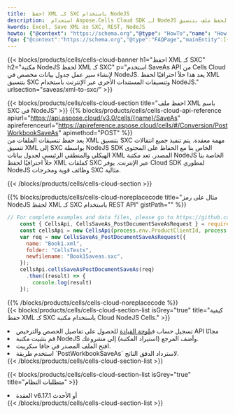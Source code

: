 ```yaml
---
title:  احفظ XML كـ SXC باستخدام NodeJS
description:  استخدام Aspose.Cells Cloud SDK لـ NodeJS لحفظ ملف بتنسيق XML كملف بتنسيق SXC.
kwords: Excel, Save XML as SXC, REST, NodeJS
howto: {"@context": "https://schema.org","@type": "HowTo","name": "How to save XML as SXC using the Cells Cloud NodeJS library.","description": "How to save XML as SXC using the Cells Cloud NodeJS library.","image": {"@type": "ImageObject"},"url": "/nodejs/saveas/xml-to-sxc/","step": [{ "@type": "HowToStep","name": "How to save XML as SXC using the Cells Cloud NodeJS library. step 1", "image": {"@type": "ImageObject",},"url": "/nodejs/saveas/xml-to-sxc/","text": "Register an account at <a href='https://dashboard.aspose.cloud/'>Dashboard</a> to get free API quota & authorization details",},{ "@type": "HowToStep","name": "How to save XML as SXC using the Cells Cloud NodeJS library. step 1", "image": {"@type": "ImageObject",},"url": "/nodejs/saveas/xml-to-sxc/","text": "Install NodeJS library and add the reference (import the library) to your project.",},{ "@type": "HowToStep","name": "How to save XML as SXC using the Cells Cloud NodeJS library. step 1", "image": {"@type": "ImageObject",},"url": "/nodejs/saveas/xml-to-sxc/","text": "Open the source file in JavaScript.",},{ "@type": "HowToStep","name": "How to save XML as SXC using the Cells Cloud NodeJS library. step 1", "image": {"@type": "ImageObject",},"url": "/nodejs/saveas/xml-to-sxc/","text": "Use the `PostWorkbookSaveAs` method to retrieve the resulting stream.",}, ],"supply": {"@type": "HowToSupply","name": "document"},"tool": [{"@type": "HowToTool","name": "Visual Studio, Visual Studio Code, WebStorm"},{"@type": "HowToTool","name": "Aspose Cells"}],"totalTime": "PT6M"}
fqa: {"@context":"https://schema.org","@type":"FAQPage","mainEntity":[{"@type":"Question","name":"Why save file as other formats file in C# using REST API?","acceptedAnswer":{"@type":"Answer","text":"Documents are encoded in many ways, and some files may be incompatible with the software you use. To open and read such files, just save them as appropriate file formats.<br/><ol><li>Install .NET SDK and add the reference (import the library) to your project.</li><li>Open the source file in C# using REST API.</li><li>Call the PostWorkbookSaveAsRequest() method, passing an output filename with required extension.</li><li>Get the result of save as a separate file.</li></ol>"}},{"@type":"Question","name":"What file formats can I save as with your C# library?","acceptedAnswer":{"@type":"Answer","text":"We support a variety of file formats for conversion using .NET library, including XLSX, Excel, xls , PDF, CSV, HTML, Markdown, XML, PNG, JPG, TIFF, Json, TXT and many more."}},{"@type":"Question","name":"What is the maximum allowed file size for conversion using this .NET library?","acceptedAnswer":{"@type":"Answer","text":"There are no file size limits for format conversions using .NET library."}}]}
---
```

{{< blocks/products/cells/cells-cloud-banner h1="احفظ XML كـ SXC" h2="مكتبة NodeJS لحفظ XML كـ SXC" p="استخدم SaveAs API من Cells Cloud لإنشاء سير عمل جدول بيانات مخصص في NodeJS. يعد هذا حلاً احترافيًا لحفظ XML بتنسيق SXC وتنسيقات المستندات الأخرى عبر الإنترنت باستخدام NodeJS." urlsection="saveas/xml-to-sxc/" >}}

{{< blocks/products/cells/cells-cloud-section title="احفظ ملف XML باسم SXC في NodeJS" >}}
{{% blocks/products/cells/cells-cloud-api-reference apiurl="https://api.aspose.cloud/v3.0/cells/{name}/SaveAs" apireferenceurl="https://apireference.aspose.cloud/cells/#/Conversion/PostWorkbookSaveAs" apimethod="POST" %}}
<br/>
يعد حفظ تنسيقات الملفات من XML بتنسيق SXC مهمة معقدة. يتم تنفيذ جميع انتقالات تنسيق XML إلى SXC بواسطة NodeJS SDK الخاص بنا مع الحفاظ على المحتوى الهيكلي والمنطقي الرئيسي لجدول بيانات XML المصدر. تعد مكتبة NodeJS الخاصة بنا حلاً احترافيًا لحفظ XML كملفات SXC عبر الإنترنت. يوفر Cloud SDK لمطوري NodeJS وظائف قوية ومخرجات SXC مثالية.

{{< /blocks/products/cells/cells-cloud-section >}}

{{% blocks/products/cells/cells-cloud-noreplacecode title="مثال على رمز NodeJS لحفظ XML كـ SXC باستخدام REST API" gistPath="" %}}
  
```js
// For complete examples and data files, please go to https://github.com/aspose-cells-cloud/aspose-cells-cloud-node/
    const { CellsApi, CellsSaveAs_PostDocumentSaveAsRequest } = require("asposecellscloud");
    const cellsApi = new CellsApi(process.env.ProductClientId, process.env.ProductClientSecret);
    var req = new CellsSaveAs_PostDocumentSaveAsRequest({
      name: "Book1.xml",
      folder: "CellsTests",
      newfilename: "Book1Saveas.sxc",
    });
    cellsApi.cellsSaveAsPostDocumentSaveAs(req)
      .then((result) => {
        console.log(result)
    });
```
  
{{% /blocks/products/cells/cells-cloud-noreplacecode %}}
<br/>
{{< blocks/products/cells/cells-cloud-section-list isGrey="true" title="كيفية حفظ XML كـ SXC باستخدام مكتبة Cloud NodeJS Cells." >}}
<li> تسجيل حساب في<a href="https://dashboard.aspose.cloud/">لوحة القيادة</a> للحصول على تفاصيل الحصص والترخيص API مجانًا</li>
<li>قم بتثبيت مكتبة NodeJS وأضف المرجع (استيراد المكتبة) إلى مشروعك.</li>
<li>افتح الملف المصدر في جافا سكريبت.</li>
<li>استخدم طريقة `PostWorkbookSaveAs` لاسترداد الدفق الناتج.</li>
{{< /blocks/products/cells/cells-cloud-section-list >}}

{{< blocks/products/cells/cells-cloud-section-list isGrey="true" title="متطلبات النظام" >}}
<li>العقدة v6.17.1 أو الأحدث</li>
{{< /blocks/products/cells/cells-cloud-section-list >}}
